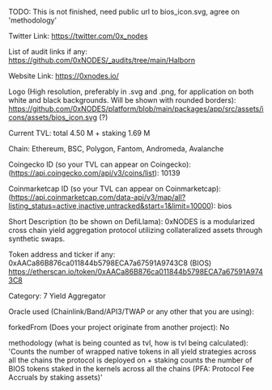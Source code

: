 TODO: This is not finished, need public url to bios_icon.svg, agree on 'methodology'

Twitter Link: https://twitter.com/0x_nodes

List of audit links if any: https://github.com/0xNODES/_audits/tree/main/Halborn

Website Link: https://0xnodes.io/

Logo (High resolution, preferably in .svg and .png, for application on both white and black backgrounds. Will be shown with rounded borders): https://github.com/0xNODES/platform/blob/main/packages/app/src/assets/icons/assets/bios_icon.svg (?)

Current TVL: total 4.50 M + staking 1.69 M

Chain: Ethereum, BSC, Polygon, Fantom, Andromeda, Avalanche

Coingecko ID (so your TVL can appear on Coingecko): (https://api.coingecko.com/api/v3/coins/list): 10139

Coinmarketcap ID (so your TVL can appear on Coinmarketcap): (https://api.coinmarketcap.com/data-api/v3/map/all?listing_status=active,inactive,untracked&start=1&limit=10000): bios

Short Description (to be shown on DefiLlama): 0xNODES is a modularized cross chain yield aggregation protocol utilizing collateralized assets through synthetic swaps.

Token address and ticker if any: 0xAACa86B876ca011844b5798ECA7a67591A9743C8 (BIOS) https://etherscan.io/token/0xAACa86B876ca011844b5798ECA7a67591A9743C8

Category: 7 Yield Aggregator

Oracle used (Chainlink/Band/API3/TWAP or any other that you are using):

forkedFrom (Does your project originate from another project): No

methodology (what is being counted as tvl, how is tvl being calculated): 'Counts the number of wrapped native tokens in all yield strategies across all the chains the protocol is deployed on + staking counts the number of BIOS tokens staked in the kernels across all the chains (PFA: Protocol Fee Accruals by staking assets)'
